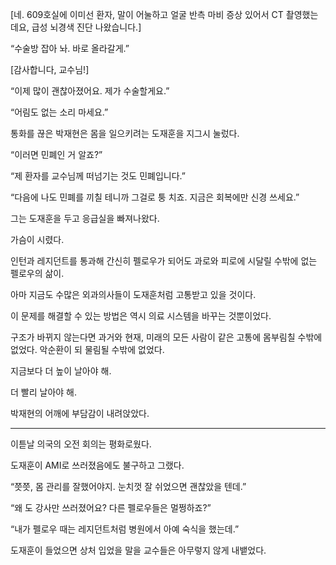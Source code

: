 [네. 609호실에 이미선 환자, 말이 어눌하고 얼굴 반측 마비 증상 있어서 CT 촬영했는데요, 급성 뇌경색 진단 나왔습니다.]

“수술방 잡아 놔. 바로 올라갈게.”

[감사합니다, 교수님!]

“이제 많이 괜찮아졌어요. 제가 수술할게요.”

“어림도 없는 소리 마세요.”

통화를 끊은 박재현은 몸을 일으키려는 도재훈을 지그시 눌렀다.

“이러면 민폐인 거 알죠?”

“제 환자를 교수님께 떠넘기는 것도 민폐입니다.”

“다음에 나도 민폐를 끼칠 테니까 그걸로 퉁 치죠. 지금은 회복에만 신경 쓰세요.”

그는 도재훈을 두고 응급실을 빠져나왔다.

가슴이 시렸다.

인턴과 레지던트를 통과해 간신히 펠로우가 되어도 과로와 피로에 시달릴 수밖에 없는 펠로우의 삶이.

아마 지금도 수많은 외과의사들이 도재훈처럼 고통받고 있을 것이다.

이 문제를 해결할 수 있는 방법은 역시 의료 시스템을 바꾸는 것뿐이었다.

구조가 바뀌지 않는다면 과거와 현재, 미래의 모든 사람이 같은 고통에 몸부림칠 수밖에 없었다. 악순환이 되 물림될 수밖에 없었다.

지금보다 더 높이 날아야 해.

더 빨리 날아야 해.

박재현의 어깨에 부담감이 내려앉았다.

* * *

이튿날 의국의 오전 회의는 평화로웠다.

도재훈이 AMI로 쓰러졌음에도 불구하고 그랬다.

“쯧쯧, 몸 관리를 잘했어야지. 눈치껏 잘 쉬었으면 괜찮았을 텐데.”

“왜 도 강사만 쓰러졌어요? 다른 펠로우들은 멀쩡하죠?”

“내가 펠로우 때는 레지던트처럼 병원에서 아예 숙식을 했는데.”

도재훈이 들었으면 상처 입었을 말을 교수들은 아무렇지 않게 내뱉었다.